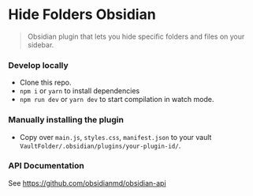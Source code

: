 # Hide Folders Obsidian

> Obsidian plugin that lets you hide specific folders and files on your sidebar.

### Develop locally

- Clone this repo.
- `npm i` or `yarn` to install dependencies
- `npm run dev` or `yarn dev` to start compilation in watch mode.

### Manually installing the plugin

- Copy over `main.js`, `styles.css`, `manifest.json` to your vault `VaultFolder/.obsidian/plugins/your-plugin-id/`.

### API Documentation

See https://github.com/obsidianmd/obsidian-api

